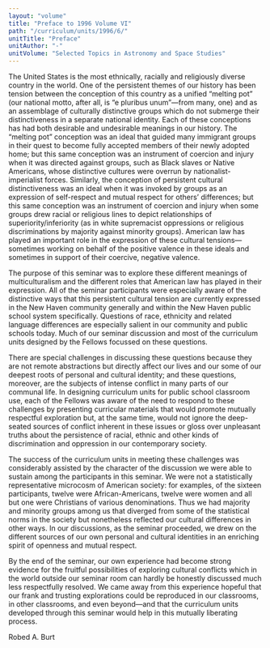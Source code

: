 ```yaml
---
layout: "volume"
title: "Preface to 1996 Volume VI"
path: "/curriculum/units/1996/6/"
unitTitle: "Preface"
unitAuthor: "-"
unitVolume: "Selected Topics in Astronomy and Space Studies"
---
```

<body>
 <p>
  The United States is the most ethnically, racially and religiously diverse country in the world. One of the persistent themes of our history has been tension between the conception of this country as a unified “melting pot” (our national motto, after all, is “e pluribus unum”—from many, one) and as an assemblage of culturally distinctive groups which do not submerge their distinctiveness in a separate national identity. Each of these conceptions has had both desirable and undesirable meanings in our history. The “melting pot” conception was an ideal that guided many immigrant groups in their quest to become fully accepted members of their newly adopted home; but this same conception was an instrument of coercion and injury when it was directed against groups, such as Black slaves or Native Americans, whose distinctive cultures were overrun by nationalist-imperialist forces. Similarly, the conception of persistent cultural distinctiveness was an ideal when it was invoked by groups as an expression of self-respect and mutual respect for others’ differences; but this same conception was an instrument of coercion and injury when some groups drew racial or religious lines to depict relationships of superiority/inferiority (as in white supremacist oppressions or religious discriminations by majority against minority groups). American law has played an important role in the expression of these cultural tensions—sometimes working on behalf of the positive valence in these ideals and sometimes in support of their coercive, negative valence.
 </p>
 <p>
  The purpose of this seminar was to explore these different meanings of multiculturalism and the different roles that American law has played in their expression. All of the seminar participants were especially aware of the distinctive ways that this persistent cultural tension are currently expressed in the New Haven community generally and within the New Haven public school system specifically. Questions of race, ethnicity and related language differences are especially salient in our community and public schools today. Much of our seminar discussion and most of the curriculum units designed by the Fellows focussed on these questions.
 </p>
 <p>
  There are special challenges in discussing these questions because they are not remote abstractions but directly affect our lives and our some of our deepest roots of personal and cultural identity; and these questions, moreover, are the subjects of intense conflict in many parts of our communal life. In designing curriculum units for public school classroom use, each of the Fellows was aware of the need to respond to these challenges by presenting curricular materials that would promote mutually respectful exploration but, at the same time, would not ignore the deep-seated sources of conflict inherent in these issues or gloss over unpleasant truths about the persistence of racial, ethnic and other kinds of discrimination and oppression in our contemporary society.
 </p>
 <p>
  The success of the curriculum units in meeting these challenges was considerably assisted by the character of the discussion we were able to sustain among the participants in this seminar. We were not a statistically representative microcosm of American society: for examples, of the sixteen participants, twelve were African-Americans, twelve were women and all but one were Christians of various denominations. Thus we had majority and minority groups among us that diverged from some of the statistical norms in the society but nonetheless reflected our cultural differences in other ways. In our discussions, as the seminar proceeded, we drew on the different sources of our own personal and cultural identities in an enriching spirit of openness and mutual respect.
 </p>
 <p>
  By the end of the seminar, our own experience had become strong evidence for the fruitful possibilities of exploring cultural conflicts which in the world outside our seminar room can hardly be honestly discussed much less respectfully resolved. We came away from this experience hopeful that our frank and trusting explorations could be reproduced in our classrooms, in other classrooms, and even beyond—and that the curriculum units developed through this seminar would help in this mutually liberating process.
 </p>
 <p>
  Robed A. Burt
 </p>

</body>